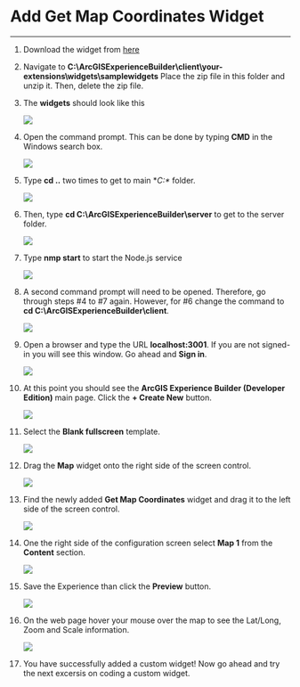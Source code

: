 # Add Get Map Coordinates Widget
___

1)	Download the widget from [here][download]

2)	Navigate to **C:\ArcGISExperienceBuilder\client\your-extensions\widgets\samplewidgets**  Place the zip file in this folder and unzip it.  Then, delete the zip file.

3)	The **widgets** should look like this

    ![](img/ex1/widg1_pc1.png)

4)	Open the command prompt.  This can be done by typing **CMD** in the Windows search box.

    ![](img/ex1/widg1_pc2.png)

5)	Type **cd ..** two times to get to main **C:\** folder.

    ![](img/ex1/widg1_pc3.png)
 
6)  Then, type **cd C:\ArcGISExperienceBuilder\server** to get to the server folder.

    ![](img/ex1/widg1_pc4.png)
    
7)  Type **nmp start** to start the Node.js service

    ![](img/ex1/widg1_pc5.png)
    
8)  A second command prompt will need to be opened.  Therefore, go through steps #4 to #7 again.  However, for #6 change the command to **cd C:\ArcGISExperienceBuilder\client**.

    ![](img/ex1/widg1_pc10.png)
    
8)  Open a browser and type the URL **localhost:3001**.  If you are not signed-in you will see this window.  Go ahead and **Sign in**.

    ![](img/ex1/widg1_pc6.png)
    
9)  At this point you should see the **ArcGIS Experience Builder (Developer Edition)** main page.  Click the **+ Create New** button.

    ![](img/ex1/widg1_pc7.png)
    
10) Select the **Blank fullscreen** template.

    ![](img/ex1/widg1_pc8.png)
    
11) Drag the **Map** widget onto the right side of the screen control.

    ![](img/ex1/widg1_pc9.png)
    
12) Find the newly added **Get Map Coordinates** widget and drag it to the left side of the screen control.

    ![](img/ex1/widg1_pc11.png)
    
13) One the right side of the configuration screen select **Map 1** from the **Content** section.

    ![](img/ex1/widg1_pc13.png)
    
14) Save the Experience than click the **Preview** button.

    ![](img/ex1/widg1_pc12.png)
    
15) On the web page hover your mouse over the map to see the Lat/Long, Zoom and Scale information.

    ![](img/ex1/widg1_pc14.png)
    
16) You have successfully added a custom widget!  Now go ahead and try the next excersis on coding a custom widget.

    
[download]: https://github.com/paulhedlund/experiencebuilderGISLIS/blob/main/Exercises/docs/get-map-coordinates.zip?raw=true

